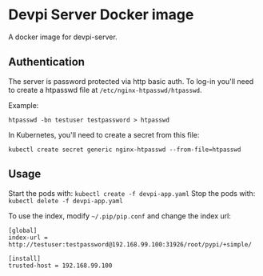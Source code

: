 # Devpi Server Docker image

A docker image for devpi-server.

## Authentication

The server is password protected via http basic auth. To log-in you'll
need to create a htpasswd file at `/etc/nginx-htpasswd/htpasswd`.

Example:

`htpasswd -bn testuser testpassword > htpasswd`

In Kubernetes, you'll need to create a secret from this file:

`kubectl create secret generic nginx-htpasswd --from-file=htpasswd`

## Usage

Start the pods with: `kubectl create -f devpi-app.yaml`
Stop the pods with: `kubectl delete -f devpi-app.yaml`

To use the index, modify `~/.pip/pip.conf` and change the index url:

```
[global]
index-url = http://testuser:testpassword@192.168.99.100:31926/root/pypi/+simple/

[install]
trusted-host = 192.168.99.100
```
